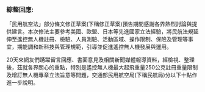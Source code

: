 <h3>綜整回應:</h3>

<p>  「民用航空法」部分條文修正草案(下稱修正草案)預告期間感謝各界熱烈討論與提供建言。本次修法主要參考美國、歐盟、日本等先進國家立法經驗，將民航法規延伸至遙控無人機註冊、檢驗、人員測驗、活動區域、操作限制、保險及管理等事宜，期能調和新科技與管理規範，引導並促進遙控無人機發展與運用。</p>

<p>  20天來網友們踴躍留言回應、書面意見及相關新聞媒體報導資料，經檢視、整理後，茲就各界關心的重點，特別是遙控無人機最大起飛重量250公克註冊重量限制及增訂無人機專章立法旨意等問題，交通部民用航空局(下稱民航局)分以下十點作進一步說明。</p>